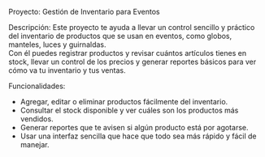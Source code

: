 
Proyecto: Gestión de Inventario para Eventos

Descripción: 
Este proyecto te ayuda a llevar un control sencillo y práctico del inventario de productos que se usan en eventos, como globos, manteles, luces y guirnaldas.  
Con él puedes registrar productos y revisar cuántos artículos tienes en stock, llevar un control de los precios y generar reportes básicos para ver cómo va tu inventario y tus ventas.

Funcionalidades:
- Agregar, editar o eliminar productos fácilmente del inventario.  
- Consultar el stock disponible y ver cuáles son los productos más vendidos.  
- Generar reportes que te avisen si algún producto está por agotarse.  
- Usar una interfaz sencilla que hace que todo sea más rápido y fácil de manejar.

